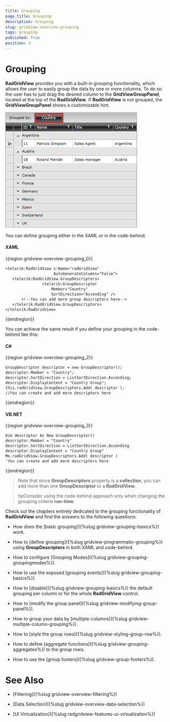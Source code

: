 ```yaml
---
title: Grouping
page_title: Grouping
description: Grouping
slug: gridview-overview-grouping
tags: grouping
published: True
position: 3
---
```


# Grouping

__RadGridView__ provides you with a built-in grouping functionality, which allows the user to easily group the data by one or more columns. To do so the user has to just drag the desired column to the __GridViewGroupPanel__, located at the top of the __RadGridView__. If __RadGridView__ is not grouped, the __GridViewGroupPanel__ shows a customizable hint.


![](images/RadGridView_FunctionalOverview_Grouping_1.png)

You can define grouping either in the XAML or in the code-behind.

#### __XAML__

{{region gridview-overview-grouping_0}}

	<telerik:RadGridView x:Name="radGridView"
	                     AutoGenerateColumns="False">
	   <telerik:RadGridView.GroupDescriptors>
					<telerik:GroupDescriptor 
						Member="Country"
						SortDirection="Ascending" />
	       <!--You can add more group descriptors here-->
	   </telerik:RadGridView.GroupDescriptors>
	</telerik:RadGridView>
{{endregion}}


You can achieve the same result if you define your grouping in the code-behind like this:

#### __C#__

{{region gridview-overview-grouping_2}}

	GroupDescriptor descriptor = new GroupDescriptor();
	descriptor.Member = "Country";
	descriptor.SortDirection = ListSortDirection.Ascending;
	descriptor.DisplayContent = "Country Group";
	this.radGridView.GroupDescriptors.Add( descriptor );
	//You can create and add more descriptors here
{{endregion}}


#### __VB.NET__

{{region gridview-overview-grouping_3}}

	Dim descriptor As New GroupDescriptor()
	descriptor.Member = "Country"
	descriptor.SortDirection = ListSortDirection.Ascending
	descriptor.DisplayContent = "Country Group"
	Me.radGridView.GroupDescriptors.Add( descriptor )
	'You can create and add more descriptors here
{{endregion}}


>Note that since __GroupDescriptors__ property is a __collection__, you can add more than one __GroupDescriptor__ to a __RadGridView__.

>tipConsider using the code-behind approach only when changing the grouping criteria __run-time__.

Check out the chapters entirely dedicated to the grouping functionality of __RadGridView__ and find the answers to the following questions:

* How does the [basic grouping]({%slug gridview-grouping-basics%}) work.

* How to [define grouping]({%slug gridview-programmatic-grouping%}) using __GroupDescriptors__ in both XAML and code-behind.

* How to configure [Grouping Modes]({%slug gridview-grouping-groupingmodes%}).

* How to use the exposed [grouping events]({%slug gridview-grouping-basics%}).

* How to [disable]({%slug gridview-grouping-basics%}) the default grouping per column or for the whole __RadGridView__ control.

* How to [modify the group panel]({%slug gridview-modifying-group-panel%}).

* How to group your data by [multiple-columns]({%slug gridview-multiple-column-grouping%}).

* How to [style the group rows]({%slug gridview-styling-group-row%}).

* How to define [aggregate functions]({%slug gridview-grouping-aggregates%}) to the group rows.

* How to use the [group footers]({%slug gridview-group-footers%}).

# See Also
 
 * [Filtering]({%slug gridview-overview-filtering%})

 * [Data Selection]({%slug gridview-overview-data-selection%})

 * [UI Virtualization]({%slug radgridview-features-ui-virtualization%})
